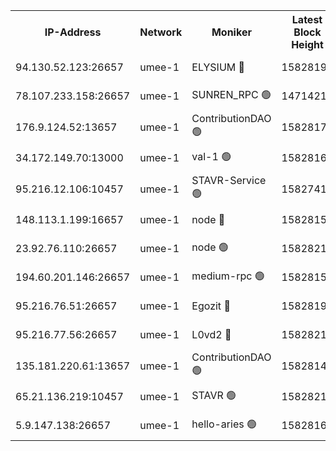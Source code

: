 


<table><tr><th>IP-Address</th><th>Network</th><th>Moniker</th><th>Latest Block Height</th><th>Earliest Block Height</th><th>Catching Up</th><th>Tx Index</th><th>Voting Power</th><th>Scan Time</th></tr><tr><td>94.130.52.123:26657</td><td>umee-1</td><td>ELYSIUM 🔴</td><td>15828197</td><td>3216011</td><td>False</td><td>off</td><td>27288594</td><td>2025-01-22T15:20:39.916654244UTC</td></tr><tr><td>78.107.233.158:26657</td><td>umee-1</td><td>SUNREN_RPC 🟢</td><td>14714211</td><td>13338194</td><td>False</td><td>on</td><td>0</td><td>2025-01-22T15:18:43.780093853UTC</td></tr><tr><td>176.9.124.52:13657</td><td>umee-1</td><td>ContributionDAO 🟢</td><td>15828173</td><td>13924595</td><td>False</td><td>on</td><td>0</td><td>2025-01-22T15:18:26.721715021UTC</td></tr><tr><td>34.172.149.70:13000</td><td>umee-1</td><td>val-1 🟢</td><td>15828168</td><td>14743001</td><td>False</td><td>off</td><td>0</td><td>2025-01-22T15:17:57.208759565UTC</td></tr><tr><td>95.216.12.106:10457</td><td>umee-1</td><td>STAVR-Service 🟢</td><td>15827419</td><td>15224001</td><td>False</td><td>on</td><td>0</td><td>2025-01-22T15:20:20.592641278UTC</td></tr><tr><td>148.113.1.199:16657</td><td>umee-1</td><td>node 🔴</td><td>15828151</td><td>15235192</td><td>False</td><td>off</td><td>1666214</td><td>2025-01-22T15:16:27.629734315UTC</td></tr><tr><td>23.92.76.110:26657</td><td>umee-1</td><td>node 🟢</td><td>15828218</td><td>15458270</td><td>False</td><td>on</td><td>0</td><td>2025-01-22T15:22:30.324693264UTC</td></tr><tr><td>194.60.201.146:26657</td><td>umee-1</td><td>medium-rpc 🟢</td><td>15828150</td><td>15489235</td><td>False</td><td>on</td><td>0</td><td>2025-01-22T15:16:36.852557903UTC</td></tr><tr><td>95.216.76.51:26657</td><td>umee-1</td><td>Egozit 🔴</td><td>15828197</td><td>15728197</td><td>False</td><td>off</td><td>38681475</td><td>2025-01-22T15:20:39.578204430UTC</td></tr><tr><td>95.216.77.56:26657</td><td>umee-1</td><td>L0vd2 🔴</td><td>15828210</td><td>15728210</td><td>False</td><td>off</td><td>38576498</td><td>2025-01-22T15:21:47.739640785UTC</td></tr><tr><td>135.181.220.61:13657</td><td>umee-1</td><td>ContributionDAO 🟢</td><td>15828148</td><td>15820555</td><td>False</td><td>off</td><td>0</td><td>2025-01-22T15:16:18.076054756UTC</td></tr><tr><td>65.21.136.219:10457</td><td>umee-1</td><td>STAVR 🟢</td><td>15828212</td><td>15826001</td><td>False</td><td>on</td><td>0</td><td>2025-01-22T15:21:58.310529216UTC</td></tr><tr><td>5.9.147.138:26657</td><td>umee-1</td><td>hello-aries 🟢</td><td>15828167</td><td>15827461</td><td>False</td><td>off</td><td>0</td><td>2025-01-22T15:17:51.725179928UTC</td></tr></table>